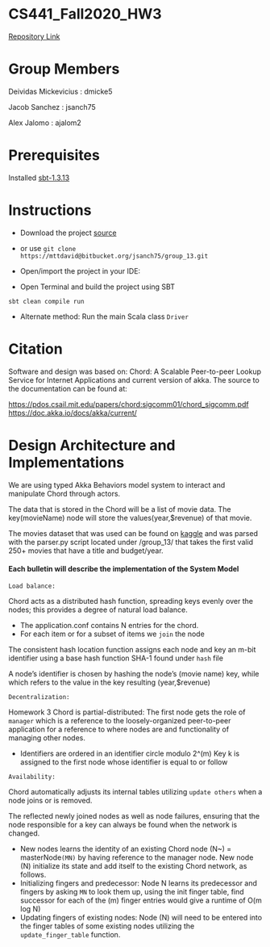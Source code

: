 # CS441_Fall2020_HW3
[Repository Link](https://bitbucket.org/jsanch75/group_13/src/master/)

# Group Members
Deividas Mickevicius : dmicke5


Jacob Sanchez : jsanch75


Alex Jalomo : ajalom2


# Prerequisites
Installed [sbt-1.3.13](https://www.scala-sbt.org/download.html) 

# Instructions
* Download the project [source](https://bitbucket.org/jsanch75/group_13/src/master/) 

* or use
`git clone https://mttdavid@bitbucket.org/jsanch75/group_13.git`

* Open/import the project in your IDE:

* Open Terminal and build the project using SBT

`sbt clean compile run`

* Alternate method: Run the main Scala class ``
Driver
``

# Citation
Software and design was based on: Chord: A Scalable Peer-to-peer Lookup Service for Internet Applications and current version of akka.
The source to the documentation can be found at:


https://pdos.csail.mit.edu/papers/chord:sigcomm01/chord_sigcomm.pdf <br>
https://doc.akka.io/docs/akka/current/


# Design Architecture and Implementations
We are using typed Akka Behaviors model system to interact and manipulate Chord through actors.


The data that is stored in the Chord will be a list of movie data.
The key(movieName) node will store the values(year,$revenue) of that movie.


The movies dataset that was used can be found on [kaggle](https://www.kaggle.com/rounakbanik/the-movies-dataset?select=movies_metadata.csv)
and was parsed with the parser.py script located under /group_13/ that takes the first valid 250+ movies that have a title and budget/year.

#### Each bulletin will describe the implementation of the System Model
`Load balance:` 

Chord acts as a distributed hash function,
spreading keys evenly over the nodes; this provides a degree
of natural load balance.

* The application.conf contains N entries for the chord.
* For each item or for a subset of items we `join` the node 

The consistent hash location function assigns each node and key an m-bit identifier using a base hash function SHA-1 found under `hash` file


A node’s identifier is chosen by hashing the node’s (movie name) key, while which refers to the value in the key resulting (year,$revenue)


`Decentralization:` 


Homework 3 Chord is partial-distributed: The first node gets the role of `manager`
which is a reference to the loosely-organized peer-to-peer application for a reference to where nodes are and functionality of managing other nodes.

* Identifiers are ordered in an identifier circle modulo 2^(m) Key k is assigned to the first node whose identifier is equal to or follow


`Availability:` 


Chord automatically adjusts its internal tables utilizing `update others` when a node joins or is removed.


The reflected newly joined nodes as well as node failures, ensuring that the node responsible for a key can always be found when the network is changed.
* New nodes learns the identity of an existing Chord node (N~) = masterNode`(MN)` by having reference to the manager node.
New node (N) initialize its state and add itself to the existing Chord network, as follows.
* Initializing fingers and predecessor: Node N learns its predecessor and fingers by asking `MN` to look them up, using the
init finger table, find successor for each of the (m) finger entries would give a runtime of O(m log N)
* Updating fingers of existing nodes: Node (N) will need to be entered into the finger tables of some existing nodes utilizing the `update_finger_table` function.